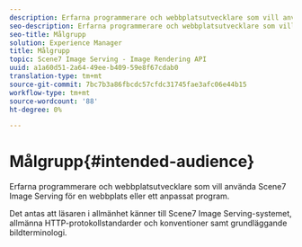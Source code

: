 ```yaml
---
description: Erfarna programmerare och webbplatsutvecklare som vill använda Scene7 Image Serving för en webbplats eller ett anpassat program.
seo-description: Erfarna programmerare och webbplatsutvecklare som vill använda Scene7 Image Serving för en webbplats eller ett anpassat program.
seo-title: Målgrupp
solution: Experience Manager
title: Målgrupp
topic: Scene7 Image Serving - Image Rendering API
uuid: a1a60d51-2a64-49ee-b409-59e8f67cdab0
translation-type: tm+mt
source-git-commit: 7bc7b3a86fbcdc57cfdc31745fae3afc06e44b15
workflow-type: tm+mt
source-wordcount: '88'
ht-degree: 0%

---
```



# Målgrupp{#intended-audience}

Erfarna programmerare och webbplatsutvecklare som vill använda Scene7 Image Serving för en webbplats eller ett anpassat program.

Det antas att läsaren i allmänhet känner till Scene7 Image Serving-systemet, allmänna HTTP-protokollstandarder och konventioner samt grundläggande bildterminologi.
